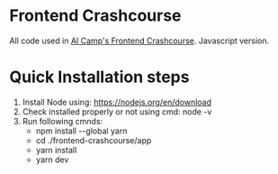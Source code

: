 # Frontend Crashcourse
All code used in [AI Camp's Frontend Crashcourse](https://www.notion.so/aicamp/Project-Start-To-Finish-wip-f4d0472d5bd141b6b2e6c90b55a2daae). Javascript version.

# Quick Installation steps
1. Install Node using: https://nodejs.org/en/download 
2. Check installed properly or not using cmd: node -v
3. Run following cmnds: 
    - npm install --global yarn
    - cd ./frontend-crashcourse/app
    - yarn install
    - yarn dev